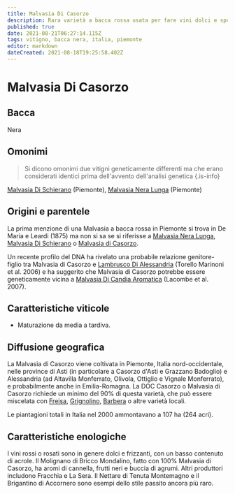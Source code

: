 ```yaml
---
title: Malvasia Di Casorzo
description: Rara varietà a bacca rossa usata per fare vini dolci e spumanti in Piemonte.
published: true
date: 2021-08-21T06:27:14.115Z
tags: vitigno, bacca nera, italia, piemonte
editor: markdown
dateCreated: 2021-08-18T19:25:58.402Z
---
```


# Malvasia Di Casorzo

## Bacca
Nera

## Omonimi
> Si dicono omonimi due vitigni geneticamente differenti ma che erano considerati identici prima dell'avvento dell'analisi genetica
{.is-info}

[Malvasia Di Schierano](/vitigni/bacca-nera/malvasia-di-schierano) (Piemonte), [Malvasia Nera Lunga](/vitigni/bacca-nera/malvasia-nera-lunga) (Piemonte)

## Origini e parentele
La prima menzione di una Malvasia a bacca rossa in Piemonte si trova in De Maria e Leardi (1875) ma non si sa se si riferisse a [Malvasia Nera Lunga](/vitigni/bacca-bianca/malvasia-nera-lunga), [Malvasia Di Schierano](/vitigni/bacca-nera/malvasia-di-schierano) o [Malvasia di Casorzo](/vitigni/bacca-nera/malvasia-di-casorzo).

Un recente profilo del DNA ha rivelato una probabile relazione genitore-figlio tra Malvasia di Casorzo e [Lambrusco Di Alessandria](/vitigni/bacca-nera/lambrusco-di-alessandria) (Torello Marinoni et al. 2006) e ha suggerito che Malvasia di Casorzo potrebbe essere geneticamente vicina a [Malvasia Di Candia Aromatica](/vitigni/bacca-bianca/malvasia-di-candia-aromatica) (Lacombe et al. 2007).
 
[^1]: Boursiquot [2009]

## Caratteristiche viticole
- Maturazione da media a tardiva.

## Diffusione geografica
La Malvasia di Casorzo viene coltivata in Piemonte, Italia nord-occidentale, nelle province di Asti (in particolare a Casorzo d'Asti e Grazzano Badoglio) e Alessandria (ad Altavilla Monferrato, Olivola, Ottiglio e Vignale Monferrato), e probabilmente anche in Emilia-Romagna. La DOC Casorzo o Malvasia di Casorzo richiede un minimo del 90% di questa varietà, che può essere miscelata con [Freisa](/vitigni/bacca-nera/freisa), [Grignolino](/vitigni/bacca-nera/grignolino), [Barbera](/vitigni/bacca-nera/barbera) o altre varietà locali.

Le piantagioni totali in Italia nel 2000 ammontavano a 107 ha (264 acri).

## Caratteristiche enologiche
 I vini rossi o rosati sono in genere dolci e frizzanti, con un basso contenuto di acrole. Il Molignano di Bricco Mondalino, fatto con 100% Malvasia di Casorzo, ha aromi di cannella, frutti neri e buccia di agrumi. Altri produttori includono Fracchia e La Sera. Il Nettare di Tenuta Montemagno e il Brigantino di Accornero sono esempi dello stile passito ancora più raro.